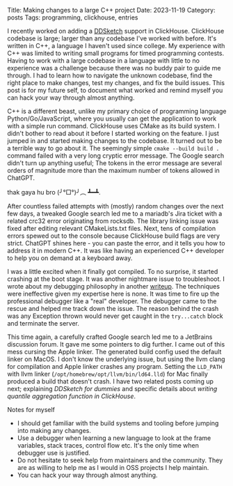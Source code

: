 Title: Making changes to a large C++ project 
Date: 2023-11-19
Category: posts
Tags: programming, clickhouse, entries

I recently worked on adding a [DDSketch](https://github.com/ClickHouse/ClickHouse/pull/56342) support in ClickHouse. ClickHouse codebase is large; larger than any codebase I've worked with before. It's written in C++, a language I haven't used since college. My experience with C++ was limited to writing small programs for timed programming contests. Having to work with a large codebase in a language with little to no experience was a challenge because there was no buddy pair to guide me through. I had to learn how to navigate the unknown codebase, find the right place to make changes, test my changes, and fix the build issues. This post is for my future self, to document what worked and remind myself you can hack your way through almost anything.


C++ is a different beast, unlike my primary choice of programming language Python/Go/JavaScript, where you usually can get the application to work with a simple run command. ClickHouse uses CMake as its build system. I didn't bother to read about it before I started working on the feature. I just jumped in and started making changes to the codebase. It turned out to be a terrible way to go about it. The seemingly simple `cmake --build build .` command failed with a very long cryptic error message. The Google search didn't turn up anything useful; The tokens in the error message are several orders of magnitude more than the maximum number of tokens allowed in ChatGPT. 


thak gaya hu bro (╯°□°)╯︵ ┻━┻. 


After countless failed attempts with (mostly) random changes over the next few days, a tweaked Google search led me to a mariadb's Jira ticket with a related crc32 error originating from rocksdb. The library linking issue was fixed after editing relevant CMakeLists.txt files. Next, tens of compilation errors spewed out to the console because ClickHouse build flags are very strict. ChatGPT shines here - you can paste the error, and it tells you how to address it in modern C++. It was like having an experienced C++ developer to help you on demand at a keyboard away. 


I was a little excited when it finally got compiled. To no surprise, it started crashing at the boot stage. It was another nightmare issue to troubleshoot. I wrote about my debugging philosophy in another [writeup]({filename}./dont-use-debugger.md). The techniques were ineffective given my expertise here is none. It was time to fire up the professional debugger like a "real" developer. The debugger came to the rescue and helped me track down the issue. The reason behind the crash was any Exception thrown would never get caught in the `try...catch` block and terminate the server.


This time again, a carefully crafted Google search led me to a JetBrains discussion forum. It gave me some pointers to dig further. I came out of this mess cursing the Apple linker. The generated build config used the default linker on MacOS. I don't know the underlying issue, but using the llvm clang for compilation and Apple linker crashes any program. Setting the `LLD_PATH` with llvm linker (`/opt/homebrew/opt/llvm/bin/ld64.lld`) for Mac finally produced a build that doesn't crash. I have two related posts coming up next; explaining _DDSketch for dummies_ and specific details about _writing quantile aggregation function in ClickHouse_.

Notes for myself

- I should get familiar with the build systems and tooling before jumping into making any changes.
- Use a debugger when learning a new language to look at the frame variables, stack traces, control flow etc. It's the only time when debugger use is justified.
- Do not hesitate to seek help from maintainers and the community. They are as willing to help me as I would in OSS projects I help maintain.
- You can hack your way through almost anything.
